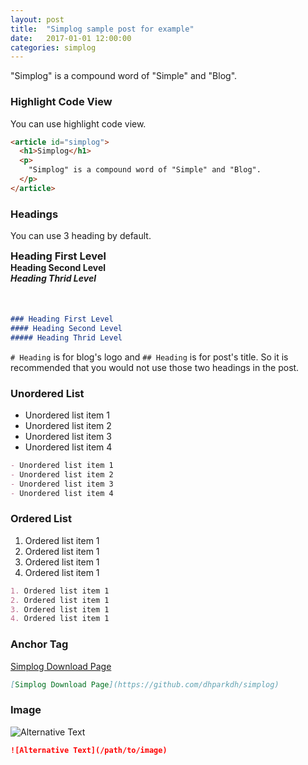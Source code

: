 ```yaml
---
layout: post
title:  "Simplog sample post for example"
date:   2017-01-01 12:00:00
categories: simplog
---
```



"Simplog" is a compound word of "Simple" and "Blog".


### Highlight Code View

You can use highlight code view.

```html
<article id="simplog">
  <h1>Simplog</h1>
  <p>
    "Simplog" is a compound word of "Simple" and "Blog".
  </p>
</article>
```


### Headings

You can use 3 heading by default.

<h3 style="margin: 0;">Heading First Level</h3>
<h4 style="margin: 0;">Heading Second Level</h4>
<h5 style="margin: 0 0 50px;">Heading Thrid Level</h5>

```markdown
### Heading First Level
#### Heading Second Level
##### Heading Thrid Level
```

`# Heading` is for blog's logo and `## Heading` is for post's title.
So it is recommended that you would not use those two headings in the post.


### Unordered List

- Unordered list item 1
- Unordered list item 2
- Unordered list item 3
- Unordered list item 4

```markdown
- Unordered list item 1
- Unordered list item 2
- Unordered list item 3
- Unordered list item 4
```


### Ordered List

1. Ordered list item 1
2. Ordered list item 1
3. Ordered list item 1
4. Ordered list item 1

```markdown
1. Ordered list item 1
2. Ordered list item 1
3. Ordered list item 1
4. Ordered list item 1
```


### Anchor Tag

[Simplog Download Page](https://github.com/dhparkdh/simplog)

```markdown
[Simplog Download Page](https://github.com/dhparkdh/simplog)
```


### Image

![Alternative Text](https://github.com/dhparkdh/dhparkdh.github.io/blob/master/assets/img/screenshot.png?raw=true)

```markdown
![Alternative Text](/path/to/image)
```

